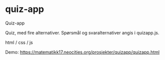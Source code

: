 # quiz-app

Quiz-app

Quiz, med fire alternativer.
Spørsmål og svaralternativer angis i quizapp.js.

html / css / js

Demo: https://matematikk17.neocities.org/prosjekter/quizapp/quizapp.html
